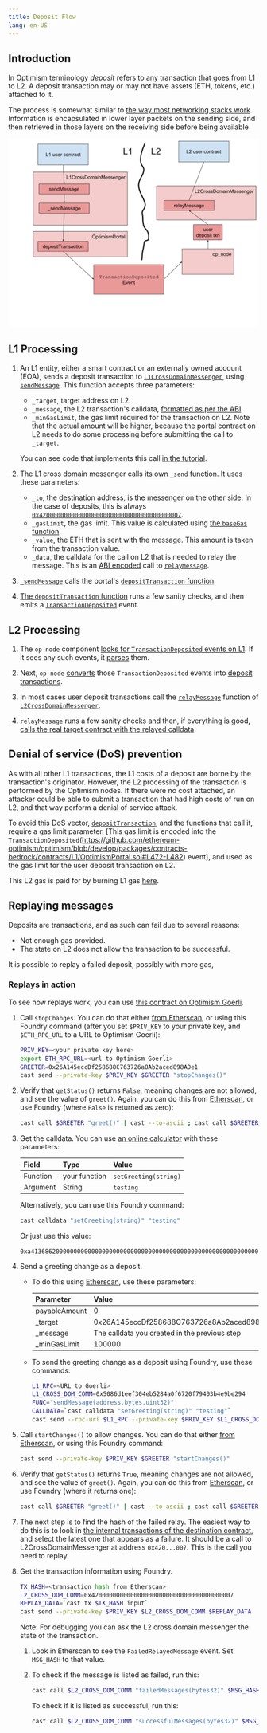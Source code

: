 ```yaml
---
title: Deposit Flow
lang: en-US
---
```


## Introduction

In Optimism terminology *deposit* refers to any transaction that goes from L1 to L2.
A deposit transaction may or may not have assets (ETH, tokens, etc.) attached to it.

The process is somewhat similar to [the way most networking stacks work](https://en.wikipedia.org/wiki/Encapsulation_(networking)).
Information is encapsulated in lower layer packets on the sending side, and then retrieved in those layers on the receiving side before being available 

![Overall process](../../assets/docs/protocol/deposit-flow/overall-process.svg)


## L1 Processing

1. An L1 entity, either a smart contract or an externally owned account (EOA), sends a deposit transaction to [`L1CrossDomainMessenger`](https://github.com/ethereum-optimism/optimism/blob/develop/packages/contracts-bedrock/contracts/L1/L1CrossDomainMessenger.sol), using [`sendMessage`](https://github.com/ethereum-optimism/optimism/blob/develop/packages/contracts-bedrock/contracts/universal/CrossDomainMessenger.sol#L259). 
  This function accepts three parameters:

   - `_target`, target address on L2.
   - `_message`, the L2 transaction's calldata, [formatted as per the ABI](https://docs.soliditylang.org/en/v0.8.19/abi-spec.html).
   - `_minGasLimit`, the gas limit required for the transaction on L2. 
     Note that the actual amount will be higher, because the portal contract on L2 needs to do some processing before submitting the call to `_target`.

   You can see code that implements this call [in the tutorial](https://github.com/ethereum-optimism/optimism-tutorial/blob/main/cross-dom-comm/hardhat/contracts/FromL1_ControlL2Greeter.sol#L16).

1. The L1 cross domain messenger calls [its own `_send` function](https://github.com/ethereum-optimism/optimism/blob/develop/packages/contracts-bedrock/contracts/L1/L1CrossDomainMessenger.sol#L45-L52).
   It uses these parameters:

   - `_to`, the destination address, is the messenger on the other side. 
     In the case of deposits, this is always [`0x4200000000000000000000000000000000000007`](https://goerli-optimism.etherscan.io/address/0x4200000000000000000000000000000000000007).
   - `_gasLimit`, the gas limit. 
     This value is calculated using [the `baseGas` function](https://github.com/ethereum-optimism/optimism/blob/develop/packages/contracts-bedrock/contracts/universal/CrossDomainMessenger.sol).
   - `_value`, the ETH that is sent with the message.
     This amount is taken from the transaction value.
   - `_data`, the calldata for the call on L2 that is needed to relay the message.
     This is an [ABI encoded](https://docs.soliditylang.org/en/v0.8.19/abi-spec.html) call to [`relayMessage`](https://github.com/ethereum-optimism/optimism/blob/develop/packages/contracts-bedrock/contracts/universal/CrossDomainMessenger.sol#L303).

1. [`_sendMessage`](https://github.com/ethereum-optimism/optimism/blob/develop/packages/contracts-bedrock/contracts/L1/L1CrossDomainMessenger.sol#L45-L52) calls the portal's [`depositTransaction` function](https://github.com/ethereum-optimism/optimism/blob/develop/packages/contracts-bedrock/contracts/L1/OptimismPortal.sol#L434).

1. [The `depositTransaction` function](https://github.com/ethereum-optimism/optimism/blob/develop/packages/contracts-bedrock/contracts/L1/OptimismPortal.sol#L434) runs a few sanity checks, and then emits a [`TransactionDeposited`](https://github.com/ethereum-optimism/optimism/blob/develop/packages/contracts-bedrock/contracts/L1/OptimismPortal.sol#L85-L99) event. 


## L2 Processing

1. The `op-node` component [looks for `TransactionDeposited` events on L1](https://github.com/ethereum-optimism/optimism/blob/develop/op-node/rollup/derive/deposits.go#L14-L33).
   If it sees any such events, it [parses](https://github.com/ethereum-optimism/optimism/blob/develop/op-node/rollup/derive/deposit_log.go) them.

1. Next, `op-node` [converts](https://github.com/ethereum-optimism/optimism/blob/develop/op-node/rollup/derive/deposits.go#L35-L51) those `TransactionDeposited` events into [deposit transactions](https://github.com/ethereum-optimism/optimism/blob/develop/specs/deposits.md#user-deposited-transactions).

1. In most cases user deposit transactions call the [`relayMessage`](https://github.com/ethereum-optimism/optimism/blob/develop/packages/contracts-bedrock/contracts/universal/CrossDomainMessenger.sol#L303-L413) function of [`L2CrossDomainMessenger`](https://github.com/ethereum-optimism/optimism/blob/develop/packages/contracts-bedrock/contracts/L2/L2CrossDomainMessenger.sol).

1. `relayMessage` runs a few sanity checks and then, if everything is good, [calls the real target contract with the relayed calldata](https://github.com/ethereum-optimism/optimism/blob/develop/packages/contracts-bedrock/contracts/universal/CrossDomainMessenger.sol#L394).

## Denial of service (DoS) prevention

As with all other L1 transactions, the L1 costs of a deposit are borne by the transaction's originator.
However, the L2 processing of the transaction is performed by the Optimism nodes.
If there were no cost attached, an attacker could be able to submit a transaction that had high costs of run on L2, and that way perform a denial of service attack.

To avoid this DoS vector, [`depositTransaction`](https://github.com/ethereum-optimism/optimism/blob/develop/packages/contracts-bedrock/contracts/L1/OptimismPortal.sol#L434), and the functions that call it, require a gas limit parameter.
[This gas limit is encoded into the `TransactionDeposited`(https://github.com/ethereum-optimism/optimism/blob/develop/packages/contracts-bedrock/contracts/L1/OptimismPortal.sol#L472-L482) event], and used as the gas limit for the user deposit transaction on L2.

This L2 gas is paid for by burning L1 gas [here](https://github.com/ethereum-optimism/optimism/blob/develop/packages/contracts-bedrock/contracts/L1/ResourceMetering.sol#L162). 

## Replaying messages

Deposits are transactions, and as such can fail due to several reasons:

- Not enough gas provided.
- The state on L2 does not allow the transaction to be successful.

It is possible to replay a failed deposit, possibly with more gas, 


### Replays in action

To see how replays work, you can use [this contract on Optimism Goerli](https://goerli-optimism.etherscan.io/address/0x26A145eccDf258688C763726a8Ab2aced898ADe1#code). 

1. Call `stopChanges`. 
   You can do that either [from Etherscan](https://goerli-optimism.etherscan.io/address/0x26A145eccDf258688C763726a8Ab2aced898ADe1#writeContract#F3), or using this Foundry command (after you set `$PRIV_KEY` to your private key, and `$ETH_RPC_URL` to a URL to Optimism Goerli):

   ```sh
   PRIV_KEY=<your private key here>
   export ETH_RPC_URL=<url to Optimism Goerli>
   GREETER=0x26A145eccDf258688C763726a8Ab2aced898ADe1
   cast send --private-key $PRIV_KEY $GREETER "stopChanges()"
   ```

1. Verify that `getStatus()` returns `False`, meaning changes are not allowed, and see the value of `greet()`.
   Again, you can do this from [Etherscan](https://goerli-optimism.etherscan.io/address/0x26A145eccDf258688C763726a8Ab2aced898ADe1#readContract), or use Foundry (where `False` is returned as zero):

   ```sh
   cast call $GREETER "greet()" | cast --to-ascii ; cast call $GREETER "getStatus()"
   ```

1. Get the calldata.
   You can use [an online calculator](https://abi.hashex.org/) with these parameters:

   | Field         | Type | Value
   | - | - | - |
   | Function | your function | `setGreeting(string)`
   | Argument | String | `testing`

   Alternatively, you can use this Foundry command:

   ```sh
   cast calldata "setGreeting(string)" "testing"
   ```

   Or just use this value: 
   
   ```
   0xa41368620000000000000000000000000000000000000000000000000000000000000020000000000000000000000000000000000000000000000000000000000000000774657374696e6700000000000000000000000000000000000000000000000000
   ```

1. Send a greeting change as a deposit.

   - To do this using [Etherscan](https://goerli.etherscan.io/address/0x5086d1eEF304eb5284A0f6720f79403b4e9bE294#writeProxyContract#F5), use these parameters:

     | Parameter | Value |
     | - | - 
     | payableAmount | 0 
     | _target       | 0x26A145eccDf258688C763726a8Ab2aced898ADe1
     | _message      | The calldata you created in the previous step
     | _minGasLimit  | 100000

   - To send the greeting change as a deposit using Foundry, use these commands:

     ```sh
     L1_RPC=<URL to Goerli>
     L1_CROSS_DOM_COMM=0x5086d1eef304eb5284a0f6720f79403b4e9be294
     FUNC="sendMessage(address,bytes,uint32)"
     CALLDATA=`cast calldata "setGreeting(string)" "testing"`
     cast send --rpc-url $L1_RPC --private-key $PRIV_KEY $L1_CROSS_DOM_COMM $FUNC $GREETER $CALLDATA 100000
     ```

   <!--
   Either way, the transaction will be successful on L1, and then fail on L2. It is a good idea to keep the transaction hash of this transaction to facilitate future debugging. Store it in `L1_TX_HASH`.
   -->

1. Call `startChanges()` to allow changes.
   You can do that either [from Etherscan](https://goerli-optimism.etherscan.io/address/0x26A145eccDf258688C763726a8Ab2aced898ADe1#writeContract#F2), or using this Foundry command:

   ```sh
   cast send --private-key $PRIV_KEY $GREETER "startChanges()"
   ```

1. Verify that `getStatus()` returns `True`, meaning changes are not allowed, and see the value of `greet()`.
   Again, you can do this from [Etherscan](https://goerli-optimism.etherscan.io/address/0x26A145eccDf258688C763726a8Ab2aced898ADe1#readContract), or use Foundry (where it returns one):

   ```sh
   cast call $GREETER "greet()" | cast --to-ascii ; cast call $GREETER "getStatus()"
   ```

1. The next step is to find the hash of the failed relay.
   The easiest way to do this is to look in [the internal transactions of the destination contract](https://goerli-optimism.etherscan.io/address/0x26A145eccDf258688C763726a8Ab2aced898ADe1#internaltx), and select the latest one that appears as a failure.
   It should be a call to L2CrossDomainMessenger at address `0x420...007`. This is the call you need to replay.

1. Get the transaction information using Foundry.

   ```sh
   TX_HASH=<transaction hash from Etherscan>
   L2_CROSS_DOM_COMM=0x4200000000000000000000000000000000000007
   REPLAY_DATA=`cast tx $TX_HASH input`
   cast send --private-key $PRIV_KEY $L2_CROSS_DOM_COMM $REPLAY_DATA 
   ```

   Note: For debugging you can ask the L2 cross domain messenger the state of the transaction. 
    
   1. Look in Etherscan to see the `FailedRelayedMessage` event. Set `MSG_HASH` to that value.

   1. To check if the message is listed as failed, run this:

      ```sh
      cast call $L2_CROSS_DOM_COMM "failedMessages(bytes32)" $MSG_HASH
      ```

      To check if it is listed as successful, run this:

      ```sh
      cast call $L2_CROSS_DOM_COMM "successfulMessages(bytes32)" $MSG_HASH
      ```


<!-- 
1. You can replay the message [from Etherscan](https://goerli-optimism.etherscan.io/address/0x4200000000000000000000000000000000000007#writeProxyContract) using the same parameters with a payable amount of zero.
   Make sure to add `0x` in front of the values you got from Etherscan in the previous step, and to remove the zeros in front of the addresses (`_sender` and `_target`).   
   Note that all the values after the gas limit are a single value parameter, the message - you need to write them together, with a single `0x` in front.


Function: relayMessage(uint256 _nonce,address _sender,address _target,uint256 _value,uint256 _minGasLimit,bytes _message)

MethodID: 0xd764ad0b
[0]:  000100000000000000000000000000000000000000000000000000000000a25a
[1]:  0000000000000000000000008225d72f2c39f3729d7f3fc03c6aa8731eaeef48
[2]:  00000000000000000000000026a145eccdf258688c763726a8ab2aced898ade1
[3]:  0000000000000000000000000000000000000000000000000000000000000000
[4]:  000000000000000000000000000000000000000000000000000000000000c350
[5]:  00000000000000000000000000000000000000000000000000000000000000c0
[6]:  0000000000000000000000000000000000000000000000000000000000000064
[7]:  a413686200000000000000000000000000000000000000000000000000000000
[8]:  0000002000000000000000000000000000000000000000000000000000000000
[9]:  0000000774657374696e67000000000000000000000000000000000000000000
[10]: 0000000000000000000000000000000000000000000000000000000000000000

-->
